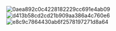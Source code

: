 ![0aea892c0c4228182229cc691e4ab09](https://github.com/user-attachments/assets/04d3d221-3edf-4d9f-bf01-cf75111ba951)
![d413b58cd2cd21b909aa386a4c760e6](https://github.com/user-attachments/assets/f8362fda-501e-4840-9cc9-280714bab3f4)
![e8c9c7864430ab6f2578197271d8a64](https://github.com/user-attachments/assets/4a3833d2-f94b-4959-ab6c-7b15c22a6328)

